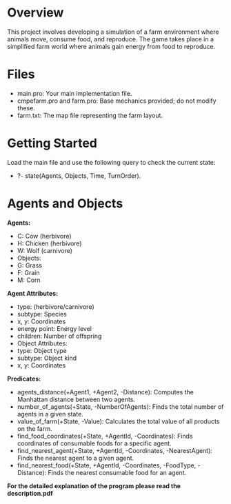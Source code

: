 # Overview
This project involves developing a simulation of a farm environment where animals move, consume food, and reproduce. The game takes place in a simplified farm world where animals gain energy from food to reproduce.

# Files
* main.pro: Your main implementation file.
* cmpefarm.pro and farm.pro: Base mechanics provided; do not modify these.
* farm.txt: The map file representing the farm layout.


# Getting Started
Load the main file and use the following query to check the current state:

* ?- state(Agents, Objects, Time, TurnOrder).

  
# Agents and Objects

**Agents:**
* C: Cow (herbivore)
* H: Chicken (herbivore)
* W: Wolf (carnivore)
* Objects:
* G: Grass
* F: Grain
* M: Corn
  
**Agent Attributes:**
* type: (herbivore/carnivore)
* subtype: Species
* x, y: Coordinates
* energy point: Energy level
* children: Number of offspring
* Object Attributes:
* type: Object type
* subtype: Object kind
* x, y: Coordinates
  
**Predicates:**
* agents_distance(+Agent1, +Agent2, -Distance): Computes the Manhattan distance between two agents.
* number_of_agents(+State, -NumberOfAgents): Finds the total number of agents in a given state. 
* value_of_farm(+State, -Value): Calculates the total value of all products on the farm.
* find_food_coordinates(+State, +AgentId, -Coordinates): Finds coordinates of consumable foods for a specific agent.
* find_nearest_agent(+State, +AgentId, -Coordinates, -NearestAgent): Finds the nearest agent to a given agent.
* find_nearest_food(+State, +AgentId, -Coordinates, -FoodType, -Distance): Finds the nearest consumable food for an agent.


**For the detailed explanation of the program please read the description.pdf**
